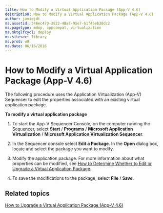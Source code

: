 ```yaml
---
title: How to Modify a Virtual Application Package (App-V 4.6)
description: How to Modify a Virtual Application Package (App-V 4.6)
author: jamiejdt
ms.assetid: 346ec470-3822-48a7-95e7-61f46eb38dc2
ms.pagetype: mdop, appcompat, virtualization
ms.mktglfcycl: deploy
ms.sitesec: library
ms.prod: w8
ms.date: 06/16/2016
---
```



# How to Modify a Virtual Application Package (App-V 4.6)


The following procedure uses the Application Virtualization (App-V) Sequencer to edit the properties associated with an existing virtual application package.

**To modify a virtual application package**

1.  To start the App-V Sequencer Console, on the computer running the Sequencer, select **Start** / **Programs** / **Microsoft Application Virtualization** / **Microsoft Application Virtualization Sequencer**.

2.  In the Sequencer console select **Edit a Package**. In the **Open** dialog box, locate and select the package you want to modify.

3.  Modify the application package. For more information about what properties can be modified, see [How to Determine Whether to Edit or Upgrade a Virtual Application Package](how-to-determine-whether-to-edit-or-upgrade-a-virtual-application-package.md).

4.  To save the modifications to the package, select **File** / **Save**.

## Related topics


[How to Upgrade a Virtual Application Package (App-V 4.6)](how-to-upgrade-a-virtual-application-package--app-v-46-.md)

 

 






